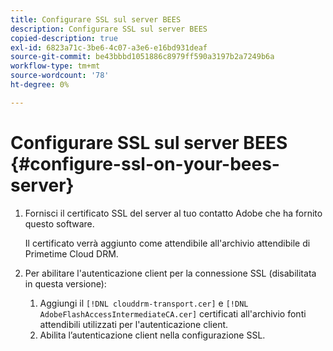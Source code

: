 ```yaml
---
title: Configurare SSL sul server BEES
description: Configurare SSL sul server BEES
copied-description: true
exl-id: 6823a71c-3be6-4c07-a3e6-e16bd931deaf
source-git-commit: be43bbbd1051886c8979ff590a3197b2a7249b6a
workflow-type: tm+mt
source-wordcount: '78'
ht-degree: 0%

---
```


# Configurare SSL sul server BEES {#configure-ssl-on-your-bees-server}

1. Fornisci il certificato SSL del server al tuo contatto Adobe che ha fornito questo software.

   Il certificato verrà aggiunto come attendibile all&#39;archivio attendibile di Primetime Cloud DRM.
1. Per abilitare l&#39;autenticazione client per la connessione SSL (disabilitata in questa versione):
   1. Aggiungi il `[!DNL clouddrm-transport.cer]` e `[!DNL AdobeFlashAccessIntermediateCA.cer]` certificati all&#39;archivio fonti attendibili utilizzati per l&#39;autenticazione client.
   1. Abilita l’autenticazione client nella configurazione SSL.
